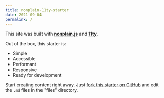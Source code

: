 ```yaml
---
title: nonplain-11ty-starter
date: 2021-09-04
permalink: /
---
```


This site was built with [**nonplain.js**](https://github.com/nonplain/nonplain.js) and [**11ty**](https://www.11ty.dev/).

Out of the box, this starter is:

- Simple
- Accessible
- Performant
- Responsive
- Ready for development

Start creating content right away. Just [fork this starter on GitHub](https://github.com/nonplain/nonplain-11ty-starter) and edit the `.md` files in the "files" directory.
